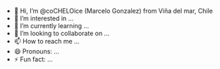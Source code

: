 - 👋 Hi, I’m @coCHELOice (Marcelo Gonzalez) from Viña del mar, Chile
- 👀 I’m interested in ...
- 🌱 I’m currently learning ...
- 💞️ I’m looking to collaborate on ...
- 📫 How to reach me ...
- 😄 Pronouns: ...
- ⚡ Fun fact: ...

<!---
coCHELOice/coCHELOice is a ✨ special ✨ repository because its `README.md` (this file) appears on your GitHub profile.
You can click the Preview link to take a look at your changes.
--->
